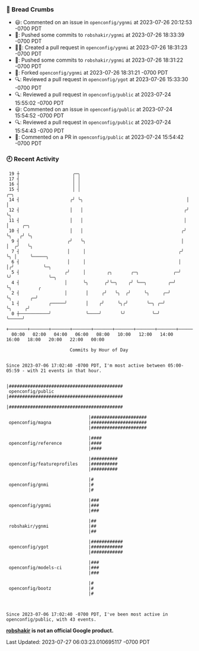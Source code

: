 ### 🍞 Bread Crumbs

 * 😃: Commented on an issue in `openconfig/ygnmi` at 2023-07-26 20:12:53 -0700 PDT
 * 🚢: Pushed some commits to `robshakir/ygnmi` at 2023-07-26 18:33:39 -0700 PDT
 * ✍🏼: Created a pull request in `openconfig/ygnmi` at 2023-07-26 18:31:23 -0700 PDT
 * 🚢: Pushed some commits to `robshakir/ygnmi` at 2023-07-26 18:31:22 -0700 PDT
 * 🍴: Forked `openconfig/ygnmi` at 2023-07-26 18:31:21 -0700 PDT
 * 🔍: Reviewed a pull request in  `openconfig/ygot` at 2023-07-26 15:33:30 -0700 PDT
 * 🔍: Reviewed a pull request in  `openconfig/public` at 2023-07-24 15:55:02 -0700 PDT
 * 😃: Commented on an issue in `openconfig/public` at 2023-07-24 15:54:52 -0700 PDT
 * 🔍: Reviewed a pull request in  `openconfig/public` at 2023-07-24 15:54:43 -0700 PDT
 * 💬: Commented on a PR in  `openconfig/public` at 2023-07-24 15:54:42 -0700 PDT

### 🕘 Recent Activity
```
 19 ┼                    ╭─╮
 17 ┤                    │ │
 16 ┤                    │ │
 15 ┤                    │ │                                        ╭─╮
 14 ┤                   ╭╯ ╰╮                                       │ │
 12 ┤                   │   │                                      ╭╯ ╰╮
 11 ┤                   │   │                                      │   │     ╭─╮
 10 ┤                   │   │                                     ╭╯   ╰╮   ╭╯ ╰╮
  9 ┤                  ╭╯   ╰╮                                    │     │  ╭╯   ╰╮
  7 ┤                  │     │                                   ╭╯     ╰╮ │     ╰─────╮
  6 ┤                  │     │                                   │       │╭╯           ╰─╮
  5 ┤                 ╭╯     │        ╭╮       ╭─╮             ╭─╯       ╰╯              ╰─╮
  4 ┤                 │      ╰╮      ╭╯╰─╮    ╭╯ ╰──╮        ╭─╯                           ╰╮          ╭
  2 ┤                 │       │     ╭╯   ╰╮  ╭╯     ╰╮     ╭─╯                              ╰╮       ╭─╯
  1 ┤           ╭─────╯       │    ╭╯     ╰╮╭╯       ╰─╮ ╭─╯                                 ╰╮     ╭╯
  0 ┼───────────╯             ╰────╯       ╰╯          ╰─╯                                    ╰─────╯
    +───────+───────+───────+───────+───────+───────+───────+───────+───────+───────+───────+───────+────
  00:00   02:00   04:00   06:00   08:00   10:00   12:00   14:00   16:00   18:00   20:00   22:00   00:00   

						Commits by Hour of Day


Since 2023-07-06 17:02:40 -0700 PDT, I'm most active between 05:00-05:59 - with 21 events in that hour.

```



```
                               |###########################################
 openconfig/public             |###########################################
                               |###########################################

                               |#####################
 openconfig/magna              |#####################
                               |#####################

                               |####
 openconfig/reference          |####
                               |####

                               |##########
 openconfig/featureprofiles    |##########
                               |##########

                               |#
 openconfig/gnmi               |#
                               |#

                               |###
 openconfig/ygnmi              |###
                               |###

                               |##
 robshakir/ygnmi               |##
                               |##

                               |############
 openconfig/ygot               |############
                               |############

                               |###
 openconfig/models-ci          |###
                               |###

                               |#
 openconfig/bootz              |#
                               |#



Since 2023-07-06 17:02:40 -0700 PDT, I've been most active in openconfig/public, with 43 events.

```
**[robshakir](mailto:robjs@google.com) is not an official Google product.**  


Last Updated: 2023-07-27 06:03:23.010695117 -0700 PDT
